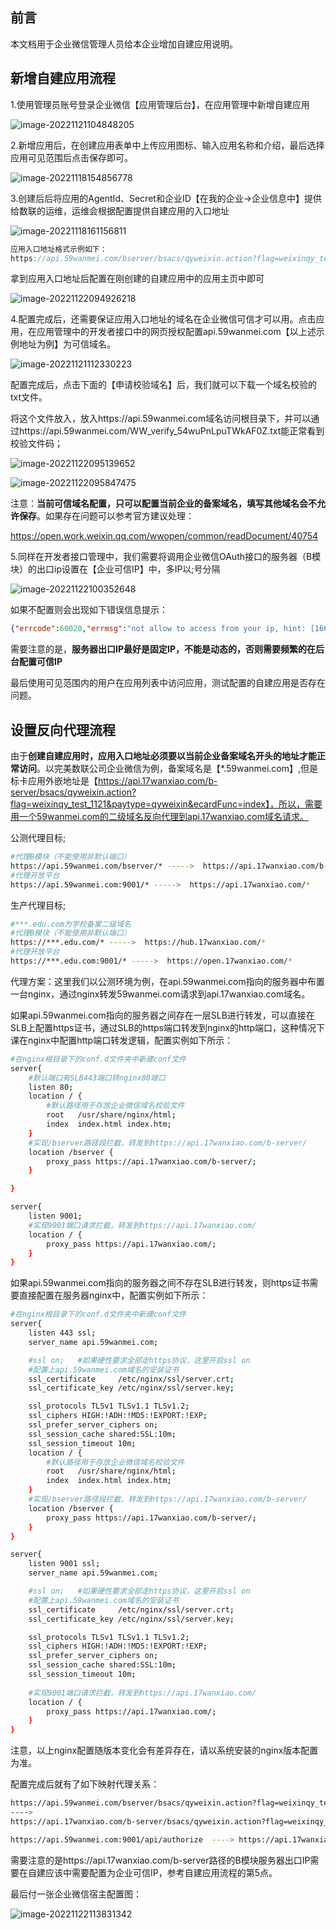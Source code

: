 ## 前言

本文档用于企业微信管理人员给本企业增加自建应用说明。

## 新增自建应用流程

1.使用管理员账号登录企业微信【应用管理后台】，在应用管理中新增自建应用

![image-20221121104848205](https://alex-img-1253982387.cos.ap-nanjing.myqcloud.com/Typora-wm/202211211048503.png)

2.新增应用后，在创建应用表单中上传应用图标、输入应用名称和介绍，最后选择应用可见范围后点击保存即可。

![image-20221118154856778](https://alex-img-1253982387.cos.ap-nanjing.myqcloud.com/Typora-wm/202211181548847.png)

3.创建后后将应用的AgentId、Secret和企业ID【在我的企业->企业信息中】提供给数联的运维，运维会根据配置提供自建应用的入口地址

![image-20221118161156811](https://alex-img-1253982387.cos.ap-nanjing.myqcloud.com/Typora-wm/202211181611845.png)

```js
应用入口地址格式示例如下：
https://api.59wanmei.com/bserver/bsacs/qyweixin.action?flag=weixinqy_test_1121&paytype=qyweixin&ecardFunc=index
```

拿到应用入口地址后配置在刚创建的自建应用中的应用主页中即可

![image-20221122094926218](https://alex-img-1253982387.cos.ap-nanjing.myqcloud.com/Typora-wm/202211220949776.png)

4.配置完成后，还需要保证应用入口地址的域名在企业微信可信才可以用。点击应用，在应用管理中的开发者接口中的网页授权配置api.59wanmei.com【以上述示例地址为例】为可信域名。

![image-20221121112330223](https://alex-img-1253982387.cos.ap-nanjing.myqcloud.com/Typora-wm/202211211123258.png)

配置完成后，点击下面的【申请校验域名】后，我们就可以下载一个域名校验的txt文件。

将这个文件放入，放入https://api.59wanmei.com域名访问根目录下，并可以通过https://api.59wanmei.com/WW_verify_54wuPnLpuTWkAF0Z.txt能正常看到校验文件码；

![image-20221122095139652](https://alex-img-1253982387.cos.ap-nanjing.myqcloud.com/Typora-wm/202211220951733.png)

![image-20221122095847475](https://alex-img-1253982387.cos.ap-nanjing.myqcloud.com/Typora-wm/202211220958509.png)

注意：**当前可信域名配置，只可以配置当前企业的备案域名，填写其他域名会不允许保存**。如果存在问题可以参考官方建议处理：

https://open.work.weixin.qq.com/wwopen/common/readDocument/40754

5.同样在开发者接口管理中，我们需要将调用企业微信OAuth接口的服务器（B模块）的出口ip设置在【企业可信IP】中，多IP以;号分隔

![image-20221122100352648](https://alex-img-1253982387.cos.ap-nanjing.myqcloud.com/Typora-wm/202211221003720.png)

如果不配置则会出现如下错误信息提示：

```json
{"errcode":60020,"errmsg":"not allow to access from your ip, hint: [1669020802500610298213653], from ip: 120.27.208.144, more info at https://open.work.weixin.qq.com/devtool/query?e=60020"}
```

需要注意的是，**服务器出口IP最好是固定IP，不能是动态的，否则需要频繁的在后台配置可信IP**

最后使用可见范围内的用户在应用列表中访问应用，测试配置的自建应用是否存在问题。

## 设置反向代理流程

由于**创建自建应用时，应用入口地址必须要以当前企业备案域名开头的地址才能正常访问**。以完美数联公司企业微信为例，备案域名是【*.59wanmei.com】,但是标卡应用外嵌地址是【https://api.17wanxiao.com/b-server/bsacs/qyweixin.action?flag=weixinqy_test_1121&paytype=qyweixin&ecardFunc=index】，所以，需要用一个59wanmei.com的二级域名反向代理到api.17wanxiao.com域名请求。

公测代理目标;

```sh
#代理B模块（不能使用非默认端口）
https://api.59wanmei.com/bserver/* ----->  https://api.17wanxiao.com/b-server/*
#代理开放平台
https://api.59wanmei.com:9001/* ----->  https://api.17wanxiao.com/*
```

生产代理目标;

```sh
#***.edu.com为学校备案二级域名
#代理B模块（不能使用非默认端口）
https://***.edu.com/* ----->  https://hub.17wanxiao.com/*
#代理开放平台
https://***.edu.com:9001/* ----->  https://open.17wanxiao.com/*
```

代理方案：这里我们以公测环境为例，在api.59wanmei.com指向的服务器中布置一台nginx，通过nginx转发59wanmei.com请求到api.17wanxiao.com域名。

如果api.59wanmei.com指向的服务器之间存在一层SLB进行转发，可以直接在SLB上配置https证书，通过SLB的https端口转发到nginx的http端口，这种情况下课在nginx中配置http端口转发逻辑，配置实例如下所示：

```sh
#在nginx根目录下的conf.d文件夹中新建conf文件
server{
    #默认端口有SLB443端口转nginx80端口
    listen 80;
	location / {
		#默认路径用于存放企业微信域名校验文件
        root   /usr/share/nginx/html;
        index  index.html index.htm;
    }
	#实现/bserver路径段拦截，转发到https://api.17wanxiao.com/b-server/
    location /bserver {
        proxy_pass https://api.17wanxiao.com/b-server/;
    }

}

server{
    listen 9001;
    #实现9001端口请求拦截，转发到https://api.17wanxiao.com/
    location / {
        proxy_pass https://api.17wanxiao.com/;
    }
}
```

如果api.59wanmei.com指向的服务器之间不存在SLB进行转发，则https证书需要直接配置在服务器nginx中，配置实例如下所示：

```sh
#在nginx根目录下的conf.d文件夹中新建conf文件
server{
    listen 443 ssl;
    server_name api.59wanmei.com;

    #ssl on;   #如果硬性要求全部走https协议，这里开启ssl on
    #配置上api.59wanmei.com域名的安装证书
    ssl_certificate     /etc/nginx/ssl/server.crt;
    ssl_certificate_key /etc/nginx/ssl/server.key;

    ssl_protocols TLSv1 TLSv1.1 TLSv1.2;
    ssl_ciphers HIGH:!ADH:!MD5:!EXPORT:!EXP;
    ssl_prefer_server_ciphers on;
    ssl_session_cache shared:SSL:10m;
    ssl_session_timeout 10m;
    location / {
		#默认路径用于存放企业微信域名校验文件
        root   /usr/share/nginx/html;
        index  index.html index.htm;
    }
	#实现/bserver路径段拦截，转发到https://api.17wanxiao.com/b-server/
    location /bserver {
        proxy_pass https://api.17wanxiao.com/b-server/;
    }
}

server{
    listen 9001 ssl;
    server_name api.59wanmei.com;

    #ssl on;   #如果硬性要求全部走https协议，这里开启ssl on
    #配置上api.59wanmei.com域名的安装证书
    ssl_certificate     /etc/nginx/ssl/server.crt;
    ssl_certificate_key /etc/nginx/ssl/server.key;

    ssl_protocols TLSv1 TLSv1.1 TLSv1.2;
    ssl_ciphers HIGH:!ADH:!MD5:!EXPORT:!EXP;
    ssl_prefer_server_ciphers on;
    ssl_session_cache shared:SSL:10m;
    ssl_session_timeout 10m;
    
    #实现9001端口请求拦截，转发到https://api.17wanxiao.com/
    location / {
        proxy_pass https://api.17wanxiao.com/;
    }
}
```

注意，以上nginx配置随版本变化会有差异存在，请以系统安装的nginx版本配置为准。



配置完成后就有了如下映射代理关系：

```sh
https://api.59wanmei.com/bserver/bsacs/qyweixin.action?flag=weixinqy_test_1121&paytype=qyweixin&ecardFunc=index
---->
https://api.17wanxiao.com/b-server/bsacs/qyweixin.action?flag=weixinqy_test_1121&paytype=qyweixin&ecardFunc=index

https://api.59wanmei.com:9001/api/authorize  ----> https://api.17wanxiao.com/api/authorize
```

需要注意的是https://api.17wanxiao.com/b-server路径的B模块服务器出口IP需要在自建应该中需要配置为企业可信IP，参考自建应用流程的第5点。

最后付一张企业微信宿主配置图：

![image-20221122113831342](https://alex-img-1253982387.cos.ap-nanjing.myqcloud.com/Typora-wm/202211221138401.png)
